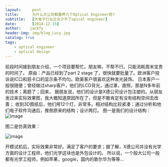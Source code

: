 ```yaml
---
layout:     post
title:      为什么大公司都要养几个Optical Engineer呢?
subtitle:   [大电子行业企业少不了opical engineer]
date:       [2014-12-15]
author:    jackfy
header-img: img/blog_Lucy.jpg
catalog: true
tags:
    - optical engineer
    - optical design 
---
```

前段时间接到朋友介绍，一个项目要帮忙。朋友嘛，不帮不行。只能消耗周末宝贵的时间了。
原由：产品已经到了part 2 stage 了，很快就要批量了。欧洲客户投诉说IC口和慈卡口的显示条不均匀。欧美客户很喜欢这种发光装饰。
日本客户一般很随便；曾经做过sharp客户，他们的LCD背光，通过罩，直照，那是N多年前的技术；离题了；回来，
据朋友说，他们的设计是X德公司设计包注塑的。从朋友发过来实际效果图，我大概知道原因所在了，但是不敢肯定有没有结构空间去改善；
收到3D图纸后，他们用12个灯，非常多。相对结构比较紧凑；通过分析和他们电子软件沟通后，推倒原来的结构；设计两灯。
图一是我们的设计结构：
![image](https://github.com/Opticscloudend/opticscloudend.github.io/assets/131378528/c10892fb-8db1-4490-bed7-424997c6db61)

图二是仿真效果：

![image](https://github.com/Opticscloudend/opticscloudend.github.io/assets/131378528/dab9e044-cf8a-48d0-bef0-6e5b7796ae0d)

开模试机后，实际效果非常好。满足了客户的要求；据了解，X德公司并没有光学方面的设计工程师，他们光学这块也是外包设计的。
所以说，一个般大公司一般都有光学工程师，例如苹果，google，国内的歌尔华为等等...




